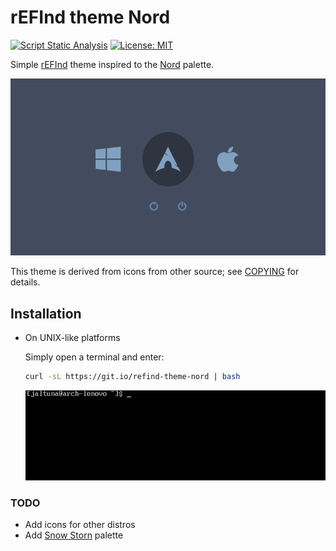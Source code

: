 # rEFInd theme Nord
[![Script Static Analysis](https://github.com/jaltuna/refind-theme-nord/actions/workflows/test.yml/badge.svg)](https://github.com/jaltuna/refind-theme-nord/actions/workflows/test.yml)
[![License: MIT](https://img.shields.io/badge/License-MIT-informational.svg)](https://opensource.org/licenses/MIT)

Simple [rEFInd](http://www.rodsbooks.com/refind/) theme inspired to the [Nord](https://www.nordtheme.com/) palette.

<img src="samples/boot_nolabel.png">

This theme is derived from icons from other source; see [COPYING](https://github.com/jaltuna/refind-theme-nord/blob/main/COPYING) for details.
 
## Installation

* On UNIX-like platforms

  Simply open a terminal and enter:

  ```bash
  curl -sL https://git.io/refind-theme-nord | bash
  ```

  <img src="samples/install.gif">

### TODO

* Add icons for other distros
* Add [Snow Storn](https://www.nordtheme.com/docs/colors-and-palettes) palette

